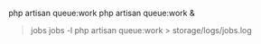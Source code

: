 php artisan queue:work
php artisan queue:work &
>jobs
>jobs -l
php artisan queue:work > storage/logs/jobs.log